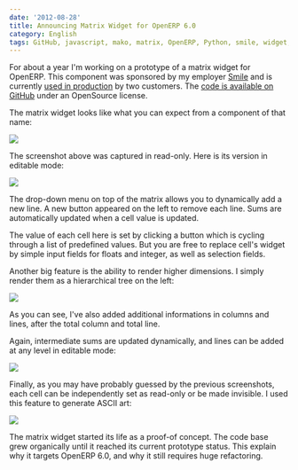 ```yaml
---
date: '2012-08-28'
title: Announcing Matrix Widget for OpenERP 6.0
category: English
tags: GitHub, javascript, mako, matrix, OpenERP, Python, smile, widget, ERP
---
```


For about a year I'm working on a prototype of a matrix widget for OpenERP.
This component was sponsored by my employer [Smile](https://smile.fr) and is
currently [used in
production](https://www.smile.fr/References/References-par-domaine/Public-et-collectivites/Inra3)
by two customers. The [code is available on
GitHub](https://github.com/kdeldycke/smile_openerp_matrix_widget) under an
OpenSource license.

The matrix widget looks like what you can expect from a component of that name:

![]({attach}1-level-readonly-matrix.png)

The screenshot above was captured in read-only. Here is its version in editable
mode:

![]({attach}1-level-editable-increment-matrix.png)

The drop-down menu on top of the matrix allows you to dynamically add a new
line. A new button appeared on the left to remove each line. Sums are
automatically updated when a cell value is updated.

The value of each cell here is set by clicking a button which is cycling
through a list of predefined values. But you are free to replace cell's widget
by simple input fields for floats and integer, as well as selection fields.

Another big feature is the ability to render higher dimensions. I simply render
them as a hierarchical tree on the left:

![]({attach}2-level-readonly-additional-lines-matrix.png)

As you can see, I've also added additional informations in columns and lines,
after the total column and total line.

Again, intermediate sums are updated dynamically, and lines can be added at any
level in editable mode:

![]({attach}2-level-editable-additional-lines-matrix.png)

Finally, as you may have probably guessed by the previous screenshots, each
cell can be independently set as read-only or be made invisible. I used this
feature to generate ASCII art:

![]({attach}ascii-art-matrix.png)

The matrix widget started its life as a proof-of concept. The code base grew
organically until it reached its current prototype status. This explain why it
targets OpenERP 6.0, and why it still requires huge refactoring.
